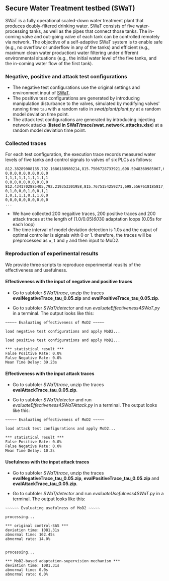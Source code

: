 ## Secure Water Treatment testbed (SWaT)

SWaT is a fully operational scaled-down water treatment plant that produces doubly-filtered drinking water. SWaT consists of five water-processing tanks, as well as the pipes that connect those tanks. The in-coming valve and out-going valve of each tank can be controlled remotely via network. The objective of a self-adaptive SWaT system is to enable safe (e.g., no overflow or underflow in any of the tanks) and efficient (e.g., maximum clean water production) water filtering under different environmental situations (e.g., the initial water level of the five tanks, and the in-coming water flow of the first tank). 

### Negative, positive and attack test configurations
* The negative test configurations use the original settings and environment input of [SWaT](https://github.com/tongyanxiang/MoD2/tree/main/subject/SWaT).
* The positive test configurations are generated by introducing manipulation disturbance to the valves, simulated by modifying valves' running time `tau` with a random ratio in *swat/plant/plant.py* at a random model deviation time point. 
* The attack test configurations are generated by introducing injecting network attacks (**listed in SWaT/trace/swat_network_attacks.xlsx**) at a random model deviation time point. 

### Collected traces
For each test configuration, the execution trace records measured water levels of five tanks and control signals to valves of six PLCs as follows:
```
812.38289008135,792.1686188980214,815.7506728733921,698.5948360985067,666.3035198207283
0,0,0,0,0,0,0,0,0,0
1,1,1,1,1,1,1,1,1,1
0,0,0,0,0,0,0,0,0,0
812.4341702885405,792.219353301958,815.7675154259271,698.5567618185817,666.2125898964978
0,1,0,0,0,1,0,0,1,1
1,0,1,1,1,0,1,1,0,0
0,0,0,0,0,0,0,0,0,0
...
```
* We have collected 200 negaitive traces, 200 positive traces and 200 attack traces at the length of (1.0/0.05)*60*30 adaptation loops (0.05s for each loop)
* The time interval of model deviation detection is 1.0s and the ouput of optimal controller is signals with 0 or 1. therefore, the traces will be preprocessed as `u_1` and `y` and then input to MoD2.

### Reproduction of experimental results
We provide three scripts to reproduce experimental reuslts of the effectiveness and usefulness.

#### Effectiveness with the input of negative and positive traces

- Go to subfoler *SWaT/trace*, unzip the traces **evalNegativeTrace_tau_0.05.zip** and **evalPositiveTrace_tau_0.05.zip**.

- Go to subfoler *SWaT/detector* and run *evaluateEffectiveness4SWaT.py* in a terminal. The output looks like this:

```
~~~~~ Evaluating effectiveness of MoD2 ~~~~~

load negative test configurations and apply MoD2...

load positive test configurations and apply MoD2...

*** statistical result ***
False Positive Rate: 0.0%
False Negative Rate: 0.0%
Mean Time Delay: 39.23s
```

#### Effectiveness with the input attack traces
- Go to subfoler *SWaT/trace*, unzip the traces **evalAttackTrace_tau_0.05.zip**.

- Go to subfoler *SWaT/detector* and run *evaluateEffectiveness4SWaTAttack.py* in a terminal. The output looks like this:

```
~~~~~ Evaluating effectiveness of MoD2 ~~~~~

load attack test configurations and apply MoD2...

*** statistical result ***
False Positive Rate: 0.0%
False Negative Rate: 0.0%
Mean Time Delay: 10.2s
```

#### Usefulness with the input attack traces
- Go to subfoler *SWaT/trace*, unzip the traces **evalNegativeTrace_tau_0.05.zip**, **evalPositiveTrace_tau_0.05.zip** and **evalAttackTrace_tau_0.05.zip**.

- Go to subfoler *SWaT/detector* and run *evaluateUsefulness4SWaT.py* in a terminal. The output looks like this:
```
~~~~~~ Evaluating usefulness of MoD2 ~~~~~

processing...

*** original control-SAS ***
deviation time: 1081.31s
abnormal time: 162.45s
abnormal rate: 14.0%


processing...

*** MoD2-based adaptation-supervision mechanism ***
deviation time: 1081.31s
abnormal time: 0.0s
abnormal rate: 0.0%
```

